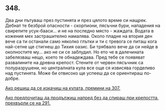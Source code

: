 ## 348.

Два дни пътуваш през пустинята и през цялото време си нащрек.
Дебнат те безброй опасности - скорпиони, пясъчни бури, нападения на
свирепите усук-бааси... и не на последно място - жаждата. Водата в
кожения мех застрашително намалява. Около пладне на втория ден
вече са ти останали само няколко глътки и ти с тревога се питаш кога
най-сетне ще стигнеш до Тихия оазис. Би трябвало вече да си нейде в
околностите му... ако не си се заблудил. Но ето че в далечината
забелязваш нещо, което те обнадеждава. Пред тебе се появяват
развалините на древна крепост. Стените от червен пясъчник са
полуразрушени, но централната кула все още ся извисява горделиво
над пустинята. Може би отвисоко ще успееш да се ориентираш по-
добре.

[Ако решиш да се изкачиш на кулата, премини на 307.](./307)

[Ако предпочиташ да продължиш напред без да спираш при
крепостта, прехвърли се на 291.](./291)
